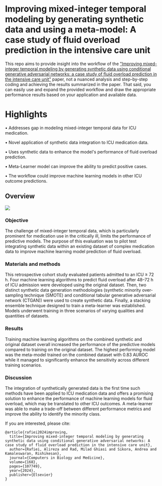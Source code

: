 # Improving mixed-integer temporal modeling by generating synthetic data and using a meta-model: A case study of fluid overload prediction in the intensive care unit 

This repo aims to provide insight into the workflow of the ["Improving mixed-integer temporal modeling by generating synthetic data using conditional generative adversarial networks: a case study of fluid overload prediction in the intensive care unit"](https://www.sciencedirect.com/science/article/abs/pii/S0010482523012143) paper, not a nuanced analysis and step-by-step coding and achieving the results summarized in the paper. That said, you can easily use and expand the provided workflow and draw the appropriate performance results based on your application and available data.

# Highlights
• Addresses gap in modeling mixed-integer temporal data for ICU medication.

• Novel application of synthetic data integration to ICU medication data.

• Uses synthetic data to enhance the model's performance of fluid overload prediction.

• Meta-Learner model can improve the ability to predict positive cases.

• The workflow could improve machine learning models in other ICU outcome predictions.

## Overview
![](Overview.png)

### Objective
The challenge of mixed-integer temporal data, which is particularly prominent for medication use in the critically ill, limits the performance of predictive models. The purpose of this evaluation was to pilot test integrating synthetic data within an existing dataset of complex medication data to improve machine learning model prediction of fluid overload.

### Materials and methods
This retrospective cohort study evaluated patients admitted to an ICU ≥ 72 h. Four machine learning algorithms to predict fluid overload after 48–72 h of ICU admission were developed using the original dataset. Then, two distinct synthetic data generation methodologies (synthetic minority over-sampling technique (SMOTE) and conditional tabular generative adversarial network (CTGAN)) were used to create synthetic data. Finally, a stacking ensemble technique designed to train a meta-learner was established. Models underwent training in three scenarios of varying qualities and quantities of datasets.

### Results
Training machine learning algorithms on the combined synthetic and original dataset overall increased the performance of the predictive models compared to training on the original dataset. The highest performing model was the meta-model trained on the combined dataset with 0.83 AUROC while it managed to significantly enhance the sensitivity across different training scenarios.

### Discussion
The integration of synthetically generated data is the first time such methods have been applied to ICU medication data and offers a promising solution to enhance the performance of machine learning models for fluid overload, which may be translated to other ICU outcomes. A meta-learner was able to make a trade-off between different performance metrics and improve the ability to identify the minority class.

If you are interested, please cite:

```
@article{rafiei2024improving,
  title={Improving mixed-integer temporal modeling by generating synthetic data using conditional generative adversarial networks: A case study of fluid overload prediction in the intensive care unit},
  author={Rafiei, Alireza and Rad, Milad Ghiasi and Sikora, Andrea and Kamaleswaran, Rishikesan},
  journal={Computers in Biology and Medicine},
  volume={168},
  pages={107749},
  year={2024},
  publisher={Elsevier}
}
```
